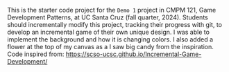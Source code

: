 This is the starter code project for the `Demo 1` project in CMPM 121, Game Development Patterns, at UC Santa Cruz (fall quarter, 2024). Students should incrementally modify this project, tracking their progress with git, to develop an incremental game of their own unique design.
I was able to implement the background and how it is changing colors. I also added a flower at the top of my canvas as a I saw big candy from the inspiration.
Code inspired from: https://scso-ucsc.github.io/Incremental-Game-Development/

